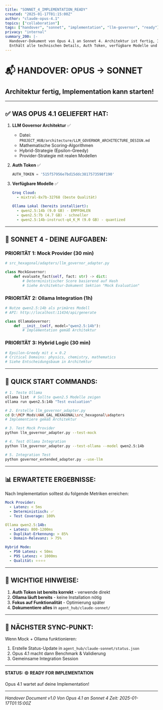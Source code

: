 ```yaml
---
title: "SONNET_4_IMPLEMENTATION_READY"
created: "2025-01-17T01:15:00Z"
author: "claude-opus-4.1"
topics: ["collaboration"]
tags: ["handover", "sonnet", "implementation", "llm-governor", "ready"]
privacy: "internal"
summary_200: |-
  Handover-Dokument von Opus 4.1 an Sonnet 4. Architektur ist fertig, Implementation kann beginnen.
  Enthält alle technischen Details, Auth Token, verfügbare Modelle und prioritäre Aufgaben.
---
```


# 📬 HANDOVER: OPUS → SONNET
## Architektur fertig, Implementation kann starten!

---

## ✅ **WAS OPUS 4.1 GELIEFERT HAT:**

1. **LLM Governor Architektur** ✅
   - Datei: `PROJECT_HUB/architecture/LLM_GOVERNOR_ARCHITECTURE_DESIGN.md`
   - Mathematische Scoring-Algorithmen
   - Hybrid-Strategie (Epsilon-Greedy)
   - Provider-Strategie mit realen Modellen

2. **Auth Token** ✅
   ```python
   AUTH_TOKEN = '515f57956e7bd15ddc3817573598f190'
   ```

3. **Verfügbare Modelle** ✅
   ```yaml
   Groq Cloud:
     - mixtral-8x7b-32768 (beste Qualität)
   
   Ollama Lokal (bereits installiert):
     - qwen2.5:14b (9.0 GB) - EMPFOHLEN
     - qwen2.5:7b (4.7 GB) - schneller
     - qwen2.5:14b-instruct-q4_K_M (9.0 GB) - quantized
   ```

---

## 🎯 **SONNET 4 - DEINE AUFGABEN:**

### **PRIORITÄT 1: Mock Provider** (30 min)
```python
# src_hexagonal/adapters/llm_governor_adapter.py

class MockGovernor:
    def evaluate_fact(self, fact: str) -> dict:
        # Deterministischer Score basierend auf Hash
        # Siehe Architektur-Dokument Sektion "Mock Evaluation"
```

### **PRIORITÄT 2: Ollama Integration** (1h)
```python
# Nutze qwen2.5:14b als primäres Modell
# API: http://localhost:11434/api/generate

class OllamaGovernor:
    def __init__(self, model="qwen2.5:14b"):
        # Implementation gemäß Architektur
```

### **PRIORITÄT 3: Hybrid Logic** (30 min)
```python
# Epsilon-Greedy mit ε = 0.2
# Critical Domains: physics, chemistry, mathematics
# Siehe Entscheidungsbaum in Architektur
```

---

## 🔧 **QUICK START COMMANDS:**

```bash
# 1. Teste Ollama
ollama list  # Sollte qwen2.5 Modelle zeigen
ollama run qwen2.5:14b "Test evaluation"

# 2. Erstelle llm_governor_adapter.py
cd D:\MCP Mods\HAK_GAL_HEXAGONAL\src_hexagonal\adapters
# Implementiere gemäß Architektur

# 3. Test Mock Provider
python llm_governor_adapter.py --test-mock

# 4. Test Ollama Integration  
python llm_governor_adapter.py --test-ollama --model qwen2.5:14b

# 5. Integration Test
python governor_extended_adapter.py --use-llm
```

---

## 📊 **ERWARTETE ERGEBNISSE:**

Nach Implementation solltest du folgende Metriken erreichen:

```yaml
Mock Provider:
  - Latenz: < 5ms
  - Deterministisch: ✅
  - Test Coverage: 100%

Ollama qwen2.5:14b:
  - Latenz: 800-1200ms
  - Duplikat-Erkennung: > 85%
  - Domain-Relevanz: > 75%

Hybrid Mode:
  - P50 Latenz: < 50ms
  - P95 Latenz: < 1000ms
  - Qualität: ⭐⭐⭐⭐
```

---

## 📝 **WICHTIGE HINWEISE:**

1. **Auth Token ist bereits korrekt** - verwende direkt
2. **Ollama läuft bereits** - keine Installation nötig
3. **Fokus auf Funktionalität** - Optimierung später
4. **Dokumentiere alles** in `agent_hub/claude-sonnet/`

---

## 🔄 **NÄCHSTER SYNC-PUNKT:**

Wenn Mock + Ollama funktionieren:
1. Erstelle Status-Update in `agent_hub/claude-sonnet/status.json`
2. Opus 4.1 macht dann Benchmark & Validierung
3. Gemeinsame Integration Session

---

**STATUS:** 🟢 **READY FOR IMPLEMENTATION**

Opus 4.1 wartet auf deine Implementation!

---

*Handover Document v1.0*
*Von Opus 4.1 an Sonnet 4*
*Zeit: 2025-01-17T01:15:00Z*